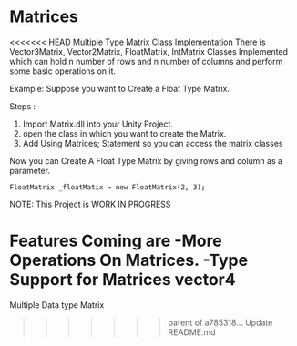 # Matrices
<<<<<<< HEAD
Multiple Type Matrix Class Implementation There is Vector3Matrix, Vector2Matrix, FloatMatrix, IntMatrix Classes Implemented which can hold n number of rows and n number of columns and perform some basic operations on it.

Example: Suppose you want to Create a Float Type Matrix.

Steps : 
  1) Import Matrix.dll into your Unity Project.
  2) open the class in which you want to create the Matrix.
  3) Add Using Matrices; Statement so you can access the matrix classes
 
Now you can Create A Float Type Matrix by giving rows and column as a parameter.
  
    FloatMatrix _floatMatix = new FloatMatrix(2, 3);  


NOTE: This Project is WORK IN PROGRESS

Features Coming are 
-More Operations On Matrices. 
-Type Support for Matrices vector4
=======
 Multiple Data type Matrix
>>>>>>> parent of a785318... Update README.md
